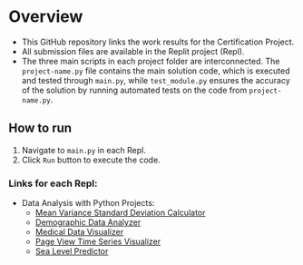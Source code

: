 # Overview
- This GitHub repository links the work results for the Certification Project.
- All submission files are available in the Replit project (Repl).
- The three main scripts in each project folder are interconnected. The `project-name.py` file contains the main solution code, which is executed and tested through `main.py`, while `test_module.py` ensures the accuracy of the solution by running automated tests on the code from `project-name.py`.

## How to run
1. Navigate to `main.py` in each Repl.
2. Click `Run` button to execute the code.

### Links for each Repl:
- Data Analysis with Python Projects:
  - [Mean Variance Standard Deviation Calculator](https://replit.com/@fxrdhan/Mean-Variance-Standard-Deviation-Calculator#main.py)
  - [Demographic Data Analyzer](https://replit.com/@fxrdhan/Demographic-Data-Analyzer#main.py)
  - [Medical Data Visualizer](https://replit.com/@fxrdhan/Medical-Data-Visualizer#main.py)
  - [Page View Time Series Visualizer](https://replit.com/@byubyubyu1000/Page-View-Time-Series-Visualizer#main.py)
  - [Sea Level Predictor](https://replit.com/@byubyubyu1000/Sea-Level-Predictor#main.py)
